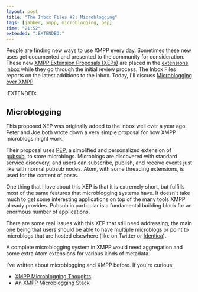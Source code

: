 ```yaml
---
layout: post
title: "The Inbox Files #2: Microblogging"
tags: [jabber, xmpp, microblogging, pep]
time: "21:52"
extended: ":EXTENDED:"
---
```


People are finding new ways to use XMPP every day. Sometimes these new
uses get documented and presented to the community for
consideration. These new [XMPP Extension Proposals
(XEPs)](http://xmpp.org/extensions/) are placed in the [extensions
inbox](http://xmpp.org/extensions/inbox/) while they go through the
initial review process. The Inbox Files reports on the latest
additions to the inbox. Today, I'll discuss [Microblogging over
XMPP](http://xmpp.org/extensions/inbox/microblogging.html)

:EXTENDED:

## Microblogging

This proposed XEP was originally added to the inbox well over a year
ago. Peter and Joe both wrote down a very simple proposal for how XMPP
microblogs might work.

Their proposal uses
[PEP](http://www.xmpp.org/extensions/xep-0163.html), a simplified and
personalized extension of [pubsub](http://xmpp.org/tech/pubsub.shtml),
to store microblogs. Microblogs are discovered with standard service
discovery, and users can subscribe, publish, and receive events just
like with normal pubsub nodes. Atom, with some threading extensions,
is used for the content of posts.

One thing that I love about this XEP is that it is extremely short,
but fulfills most of the same features that microblogging systems
have. It doesn't take much to get some interesting applications on top
of the many tools XMPP already provides. Pubsub in particular is a
fundamental building block for an enormous number of applications.

There are some real issues with this XEP that still need addressing,
the main one being that users should be able to have multiple
microblogs or point to microblogs that are hosted elsewhere (like on
Twitter or [Identica](http://identi.ca)).

A complete microblogging system in XMPP would need aggregation and
some extra Atom extensions for various kinds of metadata. 

I've written about microblogging and XMPP before. If you're curious:

* [XMPP Microblogging
  Thoughts](https://metajack.im/2008/09/10/xmpp-microblogging-thoughts/)
* [An XMPP Microblogging
  Stack](https://metajack.im/2008/09/15/an-xmpp-microblogging-stack/)
